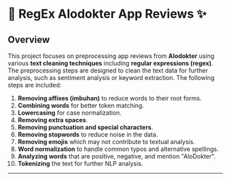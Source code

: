 # 💬 RegEx Alodokter App Reviews ✨

## Overview

This project focuses on preprocessing app reviews from **Alodokter** using various **text cleaning techniques** including **regular expressions (regex)**. The preprocessing steps are designed to clean the text data for further analysis, such as sentiment analysis or keyword extraction. The following steps are included:

1. **Removing affixes (imbuhan)** to reduce words to their root forms.
2. **Combining words** for better token matching.
3. **Lowercasing** for case normalization.
4. **Removing extra spaces**.
5. **Removing punctuation and special characters**.
6. **Removing stopwords** to reduce noise in the data.
7. **Removing emojis** which may not contribute to textual analysis.
8. **Word normalization** to handle common typos and alternative spellings.
9. **Analyzing words** that are positive, negative, and mention "AloDokter".
10. **Tokenizing** the text for further NLP analysis.

---
